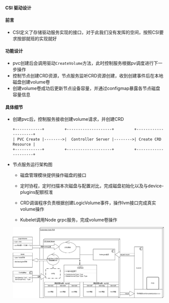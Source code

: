 #### CSI 驱动设计

#### 前言

- CSI定义了存储驱动服务实现的接口，对于此我们没有发挥的空间，按照CSI要求按部就班的实现就好

#### 功能设计

- pvc创建后会调用驱动`CreateVolume`方法，此时控制服务根据pv调度进行下一步操作
- 控制节点创建CRD资源，节点服务监听CRD资源创建，收到创建事件后在本地磁盘创建volume卷
- 创建volume卷成功后更新节点设备容量，并通过configmap暴露各节点磁盘容量信息

#### 具体细节

- 创建pvc后，控制服务接收创建volume请求，并创建CRD

  ```
  +------------+         +--------------------+         +---------------------+
  | PVC Create |-------->|  Controller Server |-------->| Create CRD Resource |
  +------------+         +--------------------+         +---------------------+  
  ```

- 节点服务运行架构图

  - 磁盘管理模块提供操作磁盘的接口

  - 定时协程，定时扫描本次磁盘与配置对比，完成磁盘初始化以及与device-plugins配额校准

  - CRD调谐程序负责根据创建LogicVolume事件，操作lvm接口完成真实volume操作

  - Kubelet调用Node grpc服务，完成volume卷操作

  ![csi-本地存储-节点服务](../img/csi-node-server.png)



